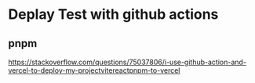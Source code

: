 # Deplay Test with github actions

## pnpm

https://stackoverflow.com/questions/75037806/i-use-github-action-and-vercel-to-deploy-my-projectvitereactpnpm-to-vercel